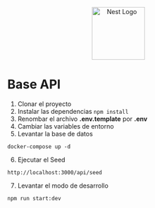 <p align="center">
  <a href="http://nestjs.com/" target="blank"><img src="https://nestjs.com/img/logo-small.svg" width="120" alt="Nest Logo" /></a>
</p>

# Base API

1. Clonar el proyecto
2. Instalar las dependencias `npm install`
3. Renombar el archivo **.env.template** por **.env**
4. Cambiar las variables de entorno
5. Levantar la base de datos

```
docker-compose up -d
```

6. Ejecutar el Seed

```
http://localhost:3000/api/seed
```

7. Levantar el modo de desarrollo

```
npm run start:dev
```
